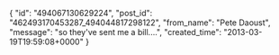  {
   "id": "494067130629224",
   "post_id": "462493170453287_494044817298122",
   "from_name": "Pete Daoust",
   "message": "so they've sent me a bill....",
   "created_time": "2013-03-19T19:59:08+0000"
 }
